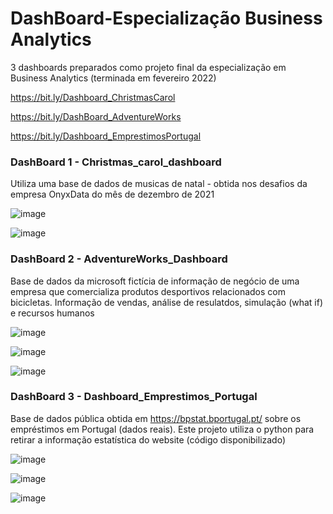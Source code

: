 # DashBoard-Especialização Business Analytics

3 dashboards preparados como projeto final da especialização em Business Analytics (terminada em fevereiro 2022)

https://bit.ly/Dashboard_ChristmasCarol

https://bit.ly/DashBoard_AdventureWorks

https://bit.ly/Dashboard_EmprestimosPortugal

### DashBoard 1 - Christmas_carol_dashboard
Utiliza uma base de dados de musicas de natal - obtida nos desafios da empresa OnyxData do mês de dezembro de 2021

![image](https://user-images.githubusercontent.com/10911021/154866674-1be8d8df-3f3b-4d03-a8e8-46d83736c60b.png)

![image](https://user-images.githubusercontent.com/10911021/154866700-2147f6a3-6947-4fe6-8cef-b712939e7c0a.png)

### DashBoard 2 - AdventureWorks_Dashboard
Base de dados da microsoft fictícia de informação de negócio de uma empresa que comercializa produtos desportivos relacionados com bicicletas.
Informação de vendas, análise de resulatdos, simulação (what if) e recursos humanos

![image](https://user-images.githubusercontent.com/10911021/154866834-4b336376-ca0a-469f-9cd0-5816609f9cdc.png)

![image](https://user-images.githubusercontent.com/10911021/154866878-84202031-2756-4f32-8b70-f34ba441c582.png)

![image](https://user-images.githubusercontent.com/10911021/154866891-ea3589ae-69ec-41f3-be8b-09b43817d33b.png)

### DashBoard 3 - Dashboard_Emprestimos_Portugal
Base de dados pública obtida em https://bpstat.bportugal.pt/ sobre os empréstimos em Portugal (dados reais).
Este projeto utiliza o python para retirar a informação estatística do website (código disponibilizado)

![image](https://user-images.githubusercontent.com/10911021/154921764-096b0c4f-e58d-4e96-94c7-148d6b0192c9.png)

![image](https://user-images.githubusercontent.com/10911021/154867036-3036f449-3141-473d-a014-1106de6d322b.png)

![image](https://user-images.githubusercontent.com/10911021/154867061-a7895b8d-b1d6-42f0-aae1-d83a849b325f.png)

